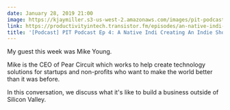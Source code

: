```yaml
---
date: January 28, 2019 21:00
image: https://kjaymiller.s3-us-west-2.amazonaws.com/images/pit-podcast.png
link: https://productivityintech.transistor.fm/episodes/an-native-indi-creating-an-indie-shop-in-indi-ana
title: '[Podcast] PIT Podcast Ep 4: A Native Indi Creating An Indie Shop in Indi(ana)'
---
```


My guest this week was Mike Young. 

Mike is the CEO of Pear Circuit which works to help create technology solutions for startups and non-profits who want to make the world better than it was before. 

In this conversation, we discuss what it's like to build a business outside of Silicon Valley.